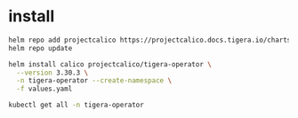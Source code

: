# install

```bash
helm repo add projectcalico https://projectcalico.docs.tigera.io/charts
helm repo update
```

```bash
helm install calico projectcalico/tigera-operator \
  --version 3.30.3 \
  -n tigera-operator --create-namespace \
  -f values.yaml
```

```bash
kubectl get all -n tigera-operator
```
